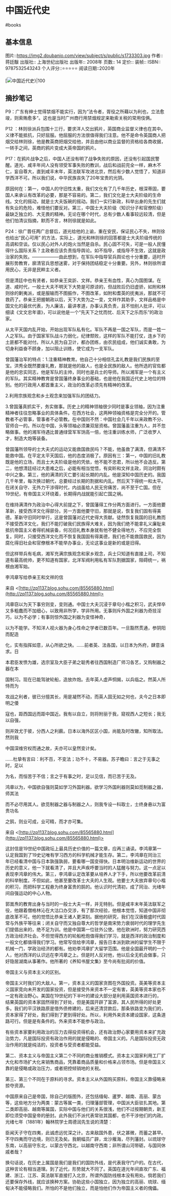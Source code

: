 ---
---

# 中国近代史
#books 
## 基本信息

图片::https://img2.doubanio.com/view/subject/s/public/s1733303.jpg 
作者:: 蒋廷黻
出版社:: 上海世纪出版社
出版年:: 2008年
页数:: 14
定价:: 
装帧:: 
ISBN:: 9787532543243
个人评分::⭐⭐⭐⭐⭐
阅读日期::2020年

 [![中国近代史}|100](https://img2.doubanio.com/view/subject/s/public/s1733303.jpg  )

## 摘抄笔记

P9：广东有绅士觉得禁烟不能实行，因为“法令者，胥役之所藉以为利也，立法愈竣，则索贿愈多“。这也是当时广州商行用禁烟规定来勒索关税的常用伎俩。

P12 ：林则徐派兵包围十三行，要求洋人交出鸦片，英国商业监督义律也在其中。义律不能抵抗，只好屈服。他屈服的方法很值得我们注意。他不是命令英国商人把烟交给林则徐，他是教英商把烟交给他，并且由他以商业监督的资格给各商收据，一转手之间，英商的鸦片变成大英帝国的鸦片。

P17：在鸦片战争之后，中国人还没有明了战争失败的原因，还没有引起国民警醒。道光、咸丰年间人没有领受军事失败的教训，战后和战前完全一样，麻木不仁，妄自尊大，直到咸丰末年，英法联军攻进北京，然后有少数人觉悟了，知道非学西洋不可。所以我们说，中华民族丧失了20年宝贵的光阴。

原因何在：第一，中国人的守旧性太重，我们文化有了几千年历史，根深蒂固，要国人来承认有改革的必要，那是不容易的。第二，我们文化是士大夫阶级的生命线。文化的摇动，就是士大夫饭碗的摇动。我们一实行新政，科举出身的先生们就有失业的危险，难怪他们要反对。第三，中国士大夫阶级（知识分子和官僚阶级）最缺乏独立的、大无畏的精神。无论在哪个时代，总有少数人看事较远较清，但是他们怕清议指摘，默而不言，林则徐就是如此。

P24：徐广晋任两广总督后，道光给他的上谕，重在安民，保证民心不失，林则徐也给出“民心可用” 的方法，实际上，道光和林则徐的回答都是士大夫阶级传统的高调和空谈。仅以民心对外人的炮火当然是自杀。民心固不可失，可是一般人民懂得什么国际关系？主政者应该负责指导舆论。如不指导，或指导不生效，这就是政治家的失败。——————由此想到，在军队中指导官兵舆论也十分重要，适时开展形势教育，廓清官兵思想迷雾，对于保持团结稳定十分重要。另外，林则徐所谓用民心，无非是民粹主义者。

但是清廷中也有贤者，如恭亲王奕訢、文祥。恭亲王有血性，真心为国图谋。在道、咸时代，一般士大夫不明天下大势是可原谅的，但战败后仍旧虚骄，如附和林则徐的剿夷派，或是服输而不图振作，不图改革，如附和耆英的抚夷派，那就不可救药了。恭亲王把握朝政以后，天下大势为之一变，文祥作其助手，文祥品格是中国文化的最优代表，为人廉洁，最讲孝道，办事认真负责，且不怕别人批评，可以细读《文文忠年谱》，可以说他是一个“先天下之忧而忧、后天下之乐而乐”的政治家。

从太平天国内乱开始，开始出现军队私有化。军队不再是一国之军队，而是一姓一人之军队。由于国家军队战斗力弱化，纪律颓败，这样的军队不能打仗，连乡下的土匪都不能对付。所以人民为自卫计，都办团练，由农民组成，他们诚实勇敢，为切身利益奋不顾身，加以阻止训练，使它成为一支军队。

曾国藩治军的特点：1.注重精神教育。他自己十分相信孔孟礼教是我们民族的至宝。洪秀全既然要废礼教，那就是他的敌人，也是全民族的敌人。他所选的官佐都是他的忠实同志，他是军队的主帅，同时也是兵士的导师。所以湘军是一个有主义的军队。其实精神教育是曾国藩终身事业的基础，也是他在我国近代史上地位的特别。他的行政用人都首重主义，政治的改革必须先有精神的改革。

2.利用宗族观念和乡土观念来加强军队的团结力。

3.曾国藩真抓实干，务实做事。历史上的精神领袖很少同时是事业领袖，因为注重精神者往往忽略事业的具体条件。在西方社会，这两种领袖资格是完全分开的。管教者不必管事，管事者不必管教。在中国则不然：中国社会几千年以来政教不分、官师合一的。所以在中国，头等领袖必须兼双层资格。曾国藩虽注重为人，并不忽略做事。他的湘军待遇比普通绿营军军饷高一倍，他注重训练水师，广泛收罗人才，制造大炮等装备。

曾国藩所领导的士大夫式的运动又能救国救民吗？不能，他虽救了满清，但满清不能救中国。在平定太平天国后，他的态度消极了。原因有三：第一，中国的旧礼教既是他的立场，而且士大夫阶级是他的凭依，他不能不忠君，所以他不会造反。第二，他想清廷经过大患难之后，必能有相当觉悟，有奕盺和文祥主政，同治时颇有中兴之象。第三，他的满清的灭亡要引起长期的内乱。他是深知中国历史的。我国几千年里，每次换过朝代，总要经过长期的割据和内乱。然后天下得统一和太平。在闭关自守、无外力干涉得时代，内战虽给人民无穷痛苦，尚不至于亡国。但在19世纪，有帝国主义环绕着，长期得内战就能引起亡国之祸。

在维持满清作为政治中心得大前提之下，曾国藩得工作分两方面进行。一方面他要革新，接受西洋文化得部分。另一方面他要守旧，那就是说，恢复我们固有得美德。革新守旧同时举行，这是曾国藩对近代史得大贡献。徒然恢复我国的旧礼教而不接受西洋文化，我们不能打破我们民族得大难关，因为我们绝不能拿礼义廉耻来抵抗帝国主义者得机械装备，何况旧礼教本身就有他不健全得地方，不应完全恢复。同时，只接受西洋文化而不恢复我国固有得美德，我们也不能救国救民，因为腐化得旧社会和官僚根本不能举办事业，无论这事业是新的或是旧得。

但这样带兵有毛病，湘军充满宗族观念和家乡观念，兵士只知道有直接上司，不知道有最高统帅，更不知道有国家，北洋军阀利用私有军队割据国家，阻碍统一，祸根由湘军始。

李鸿章写给恭亲王和文祥的信

来自 <[http://zp1137.blog.sohu.com/85565880.html](http://zp1137.blog.sohu.com/85565880.html)>

鸿章窃以为天下事穷则变，变则通。中国士大夫沉浸于章句小楷之积习，武夫悍卒又多粗蠢而不加细心，以致用非所学，学非所用。无事则斥外国之利器为奇技淫巧，以为不必学；有事则惊外国之利器为变怪神奇，

以为不能学。不知洋人视火器为身心性命之学者已数百年。一旦豁然贯通，参阴阳而配造

化，实有指挥如意，从心所欲之快。……前者英、法各国，以日本为外府，肆意诛求。日

本君臣发愤为雄，选宗室及大臣子弟之聪秀者往西国制造厂师习各艺，又购制器之器在本

国制习。现在已能驾驶轮船，造放炸炮。去年英人虚声恫揭，以兵临之。然英人所恃而为

攻战之利者，彼已分擅其长，用是凝然不动，而英人固无如之何也，夫今之日本即明之倭

寇也，距西国远而距中国近。我有以自立，则将附丽于我，窥视西人之短长；我无以自强，

则并效尤于彼，分西人之利薮。日本以海外区区小国，尚能及时改辙，知所取法。然则我

中国深维穷权而通之故，夫亦可以皇然变计矣。

……杜挚有言曰：利不百，不变法；功不十，不易器。苏子瞻曰：言之于无事之时，足以

为名，而恒苦于不信；言之于有事之时，足以见信，而已苦于无及。

鸿章以为，中国欲自强则莫如学习外国利器。欲学习外国利器则莫如觅制器之器，师其法

而不必尽用其人。欲觅制器之器与制器之人，则我专设一科取士，士终身悬以为富贵功名

之鹄，则业可成，业可精，而才亦可集。

来自 <[http://zp1137.blog.sohu.com/85565880.html](http://zp1137.blog.sohu.com/85565880.html)>

这封信是19世纪中国政坛上最具历史价值的一篇文章，应再三诵读。李鸿章第一认定我国到了19史记唯有学习西方的科学机械才能生存。第二，李鸿章在同治三年已经看清中国与日本孰强孰弱，要看哪一国变得快。日本明治维新运动的世界的历史的意义，他一下就看清了，并且大声疾呼要当时的人猛醒与努力。这一点足以表现李鸿章的伟大。第三，李鸿章认定改革要从培养人才下手，所以他要改革前清的科举制度。不但如此，他甚至要改革士大夫的人生观。他要士大夫放弃章句小楷的积习，而把科学工程悬为终身富贵的鹄的。他认识时代清初，成了同治、光绪年间自强运动的中心人物。

郭嵩焘的教育出身与当时的一般士大夫一样，并无特别。但是咸丰末年英法联军之役，他跟着僧格林沁在大沽口办交涉，有了那次经验，他根本觉悟，知道中国非彻底改革不可。他的觉悟比恭亲王诸人更深刻。据他的研究，我们在汉唐极盛时代固常与外族平等往来；闭关自守而又独自尊大的哲学是南宋势力衰弱时代的理学先生们提倡出来的，绝不足为训。他是中国第一位驻外公使。他在欧洲时，努力研究西方政治经济社会。不但觉得西方的轮船枪炮值得我们学习，就是西洋的政治制度和一般文化都值得我们学习。他常写信给李鸿章，报告日本派到欧洲的留学生不限于机械一门，学政治经济的都有。他劝李鸿章扩大留学范围。他是全国最开明的一个人，他对西洋的认识远在李鸿章之上。但是时人反对他，他以后全无机会做事，只好隐居湖南从事著作。他所著的《养知书屋文集》至今尚有批阅的价值。

帝国主义与资本主义的区别。

帝国主义时我们的大敌人。第一，资本主义的国家贪图在外国投资。英美等资本主义国家竞向未开发的国家投资，但是接受外来资本不一定有害，英美等资本家也不一定有政治野心。美国在19世纪的下半叶的建设大部分是利用英国资本进行的，结果英国的资本家固然得到了好处，但是美国开辟了富源，其人民所得的好处更多。我们的平汉铁路原是借外债修建的，后来还清贷款后，那条铁路变为我们的，资本家得了好处，我们得到了更到得好处。所以，利用外来资本建设国家，这条道路可行。但是是有条件的。外来资本不能参与政治。

有些资本家要利用政治的压力去得投资得机会，还有政治野心家要用资本来扩充政治势力，凡是国际投资有政治作用的就是侵略的、帝国主义的。凡是国际投资无政治作用的就是纯洁的，投资者与受资者都能受益。

第二、资本主义与帝国主义第二个不同的商业推销模式。资本主义国家利用工厂扩大化和市场扩大化来销售商品，凭靠着商品质量和价格来占领市场。但是帝国主义靠的是侵略或政治压力，或者把控倾销地的关税。

第三、第三个不同在于原料的寻求。资本主义从外国购买原料，帝国主义靠侵略来掠夺资源。

中国原来自己是帝国，除自己的版图外，还包括缅甸、暹罗、越南、高丽、蒙古等，这些地方分为两类：蒙古等属一类，归理藩部管理，中国派大臣驻扎其地。第二类即高丽、越南等属国，实际中国与他们的关系很浅，他们不过按期朝贡，新王即位须受中国皇帝的册封。此外我们不派代表常驻其国都，也不干涉他们的内政。光绪七年（1881年）翰林院学士周德润先生说的清楚：

臣闻天子守在四夷，此诚虑远忧深之计。古来敌国外患，伏之甚微，而蓄之甚早。不守四夷而守边境，则已无及矣。我朝幅员广辟，龙沙雁海，尽列藩封。以琉球守东南，以高丽守东北，以蒙古守西北，以越南守西南；非所谓山河带砺，与国同休戚者哉？

换句话说，在历史上属国是我们是我们的国防外线，是代表我守门户的。在古代，这种言论有相当道理。到了近代，形势就大不同了。英国在道光年间直攻广东、福建、浙江、江苏、英法联军直接打入北京，所谓外国防线根本没有用处。倘若我们还要保存外线，就应该换种方案。协助这些小国独立，因为独立的高丽、琉球、缅甸决不能侵略我们。所怕的不是他们独立，而是怕他们作为帝国主义者的傀儡。